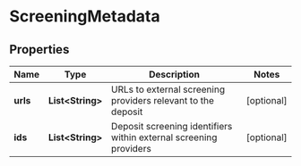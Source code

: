 

# ScreeningMetadata


## Properties

| Name | Type | Description | Notes |
|------------ | ------------- | ------------- | -------------|
|**urls** | **List&lt;String&gt;** | URLs to external screening providers relevant to the deposit |  [optional] |
|**ids** | **List&lt;String&gt;** | Deposit screening identifiers within external screening providers |  [optional] |



